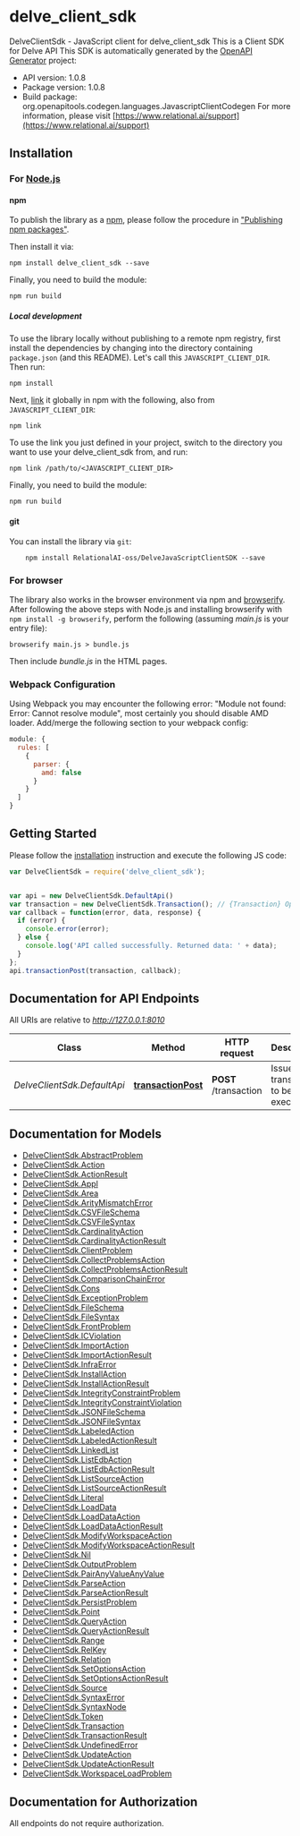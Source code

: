 # delve_client_sdk

DelveClientSdk - JavaScript client for delve_client_sdk
This is a Client SDK for Delve API
This SDK is automatically generated by the [OpenAPI Generator](https://openapi-generator.tech) project:

- API version: 1.0.8
- Package version: 1.0.8
- Build package: org.openapitools.codegen.languages.JavascriptClientCodegen
For more information, please visit [https://www.relational.ai/support](https://www.relational.ai/support)

## Installation

### For [Node.js](https://nodejs.org/)

#### npm

To publish the library as a [npm](https://www.npmjs.com/), please follow the procedure in ["Publishing npm packages"](https://docs.npmjs.com/getting-started/publishing-npm-packages).

Then install it via:

```shell
npm install delve_client_sdk --save
```

Finally, you need to build the module:

```shell
npm run build
```

##### Local development

To use the library locally without publishing to a remote npm registry, first install the dependencies by changing into the directory containing `package.json` (and this README). Let's call this `JAVASCRIPT_CLIENT_DIR`. Then run:

```shell
npm install
```

Next, [link](https://docs.npmjs.com/cli/link) it globally in npm with the following, also from `JAVASCRIPT_CLIENT_DIR`:

```shell
npm link
```

To use the link you just defined in your project, switch to the directory you want to use your delve_client_sdk from, and run:

```shell
npm link /path/to/<JAVASCRIPT_CLIENT_DIR>
```

Finally, you need to build the module:

```shell
npm run build
```

#### git

You can install the library via `git`:

```shell
    npm install RelationalAI-oss/DelveJavaScriptClientSDK --save
```

### For browser

The library also works in the browser environment via npm and [browserify](http://browserify.org/). After following
the above steps with Node.js and installing browserify with `npm install -g browserify`,
perform the following (assuming *main.js* is your entry file):

```shell
browserify main.js > bundle.js
```

Then include *bundle.js* in the HTML pages.

### Webpack Configuration

Using Webpack you may encounter the following error: "Module not found: Error:
Cannot resolve module", most certainly you should disable AMD loader. Add/merge
the following section to your webpack config:

```javascript
module: {
  rules: [
    {
      parser: {
        amd: false
      }
    }
  ]
}
```

## Getting Started

Please follow the [installation](#installation) instruction and execute the following JS code:

```javascript
var DelveClientSdk = require('delve_client_sdk');


var api = new DelveClientSdk.DefaultApi()
var transaction = new DelveClientSdk.Transaction(); // {Transaction} Optional description in *Markdown*
var callback = function(error, data, response) {
  if (error) {
    console.error(error);
  } else {
    console.log('API called successfully. Returned data: ' + data);
  }
};
api.transactionPost(transaction, callback);

```

## Documentation for API Endpoints

All URIs are relative to *http://127.0.0.1:8010*

Class | Method | HTTP request | Description
------------ | ------------- | ------------- | -------------
*DelveClientSdk.DefaultApi* | [**transactionPost**](docs/DefaultApi.md#transactionPost) | **POST** /transaction | Issues a transaction to be executed


## Documentation for Models

 - [DelveClientSdk.AbstractProblem](docs/AbstractProblem.md)
 - [DelveClientSdk.Action](docs/Action.md)
 - [DelveClientSdk.ActionResult](docs/ActionResult.md)
 - [DelveClientSdk.Appl](docs/Appl.md)
 - [DelveClientSdk.Area](docs/Area.md)
 - [DelveClientSdk.ArityMismatchError](docs/ArityMismatchError.md)
 - [DelveClientSdk.CSVFileSchema](docs/CSVFileSchema.md)
 - [DelveClientSdk.CSVFileSyntax](docs/CSVFileSyntax.md)
 - [DelveClientSdk.CardinalityAction](docs/CardinalityAction.md)
 - [DelveClientSdk.CardinalityActionResult](docs/CardinalityActionResult.md)
 - [DelveClientSdk.ClientProblem](docs/ClientProblem.md)
 - [DelveClientSdk.CollectProblemsAction](docs/CollectProblemsAction.md)
 - [DelveClientSdk.CollectProblemsActionResult](docs/CollectProblemsActionResult.md)
 - [DelveClientSdk.ComparisonChainError](docs/ComparisonChainError.md)
 - [DelveClientSdk.Cons](docs/Cons.md)
 - [DelveClientSdk.ExceptionProblem](docs/ExceptionProblem.md)
 - [DelveClientSdk.FileSchema](docs/FileSchema.md)
 - [DelveClientSdk.FileSyntax](docs/FileSyntax.md)
 - [DelveClientSdk.FrontProblem](docs/FrontProblem.md)
 - [DelveClientSdk.ICViolation](docs/ICViolation.md)
 - [DelveClientSdk.ImportAction](docs/ImportAction.md)
 - [DelveClientSdk.ImportActionResult](docs/ImportActionResult.md)
 - [DelveClientSdk.InfraError](docs/InfraError.md)
 - [DelveClientSdk.InstallAction](docs/InstallAction.md)
 - [DelveClientSdk.InstallActionResult](docs/InstallActionResult.md)
 - [DelveClientSdk.IntegrityConstraintProblem](docs/IntegrityConstraintProblem.md)
 - [DelveClientSdk.IntegrityConstraintViolation](docs/IntegrityConstraintViolation.md)
 - [DelveClientSdk.JSONFileSchema](docs/JSONFileSchema.md)
 - [DelveClientSdk.JSONFileSyntax](docs/JSONFileSyntax.md)
 - [DelveClientSdk.LabeledAction](docs/LabeledAction.md)
 - [DelveClientSdk.LabeledActionResult](docs/LabeledActionResult.md)
 - [DelveClientSdk.LinkedList](docs/LinkedList.md)
 - [DelveClientSdk.ListEdbAction](docs/ListEdbAction.md)
 - [DelveClientSdk.ListEdbActionResult](docs/ListEdbActionResult.md)
 - [DelveClientSdk.ListSourceAction](docs/ListSourceAction.md)
 - [DelveClientSdk.ListSourceActionResult](docs/ListSourceActionResult.md)
 - [DelveClientSdk.Literal](docs/Literal.md)
 - [DelveClientSdk.LoadData](docs/LoadData.md)
 - [DelveClientSdk.LoadDataAction](docs/LoadDataAction.md)
 - [DelveClientSdk.LoadDataActionResult](docs/LoadDataActionResult.md)
 - [DelveClientSdk.ModifyWorkspaceAction](docs/ModifyWorkspaceAction.md)
 - [DelveClientSdk.ModifyWorkspaceActionResult](docs/ModifyWorkspaceActionResult.md)
 - [DelveClientSdk.Nil](docs/Nil.md)
 - [DelveClientSdk.OutputProblem](docs/OutputProblem.md)
 - [DelveClientSdk.PairAnyValueAnyValue](docs/PairAnyValueAnyValue.md)
 - [DelveClientSdk.ParseAction](docs/ParseAction.md)
 - [DelveClientSdk.ParseActionResult](docs/ParseActionResult.md)
 - [DelveClientSdk.PersistProblem](docs/PersistProblem.md)
 - [DelveClientSdk.Point](docs/Point.md)
 - [DelveClientSdk.QueryAction](docs/QueryAction.md)
 - [DelveClientSdk.QueryActionResult](docs/QueryActionResult.md)
 - [DelveClientSdk.Range](docs/Range.md)
 - [DelveClientSdk.RelKey](docs/RelKey.md)
 - [DelveClientSdk.Relation](docs/Relation.md)
 - [DelveClientSdk.SetOptionsAction](docs/SetOptionsAction.md)
 - [DelveClientSdk.SetOptionsActionResult](docs/SetOptionsActionResult.md)
 - [DelveClientSdk.Source](docs/Source.md)
 - [DelveClientSdk.SyntaxError](docs/SyntaxError.md)
 - [DelveClientSdk.SyntaxNode](docs/SyntaxNode.md)
 - [DelveClientSdk.Token](docs/Token.md)
 - [DelveClientSdk.Transaction](docs/Transaction.md)
 - [DelveClientSdk.TransactionResult](docs/TransactionResult.md)
 - [DelveClientSdk.UndefinedError](docs/UndefinedError.md)
 - [DelveClientSdk.UpdateAction](docs/UpdateAction.md)
 - [DelveClientSdk.UpdateActionResult](docs/UpdateActionResult.md)
 - [DelveClientSdk.WorkspaceLoadProblem](docs/WorkspaceLoadProblem.md)


## Documentation for Authorization

All endpoints do not require authorization.

